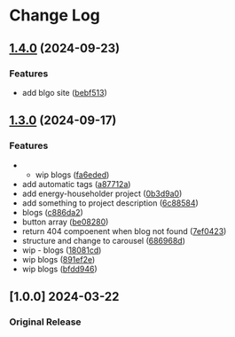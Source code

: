 # Change Log

## [1.4.0](https://github.com/sanriodev/blvckleg.dev/compare/v1.3.0...v1.4.0) (2024-09-23)


### Features

* add blgo site ([bebf513](https://github.com/sanriodev/blvckleg.dev/commit/bebf5139c789ac5e47d898489ae90485e1a4e82e))

## [1.3.0](https://github.com/sanriodev/blvckleg.dev/compare/1.2.0...v1.3.0) (2024-09-17)


### Features

* - wip blogs ([fa6eded](https://github.com/sanriodev/blvckleg.dev/commit/fa6ededfe8e29d5910419a792ecaf161b3b69a85))
* add automatic tags ([a87712a](https://github.com/sanriodev/blvckleg.dev/commit/a87712a697ef8494216b50f3d53d2b6dc1e27ecc))
* add energy-householder project ([0b3d9a0](https://github.com/sanriodev/blvckleg.dev/commit/0b3d9a09946a49b1773be2b3436192c3582e9a28))
* add something to project description ([6c88584](https://github.com/sanriodev/blvckleg.dev/commit/6c88584fb44e63c1758627f760b43080a07d243d))
* blogs ([c886da2](https://github.com/sanriodev/blvckleg.dev/commit/c886da22a486db3a57434a39578439e1c7d2008d))
* button array ([be08280](https://github.com/sanriodev/blvckleg.dev/commit/be08280d03de916d3ff323207119bd1f8bae1eaa))
* return 404 compoenent when blog not found ([7ef0423](https://github.com/sanriodev/blvckleg.dev/commit/7ef0423256a0b53f76b5a712ab026838376c8eef))
* structure and change to carousel ([686968d](https://github.com/sanriodev/blvckleg.dev/commit/686968d952d34d15ea05cc2b5a82d062205b0f7a))
* wip - blogs ([18081cd](https://github.com/sanriodev/blvckleg.dev/commit/18081cdce9298f252de09b906398500c88b6628b))
* wip blogs ([891ef2e](https://github.com/sanriodev/blvckleg.dev/commit/891ef2e6e76f0818a8f96fb3cfb5f3a54928c565))
* wip blogs ([bfdd946](https://github.com/sanriodev/blvckleg.dev/commit/bfdd946981ca3555f08d8ca6c934d88786c70cd1))

## [1.0.0] 2024-03-22

### Original Release
